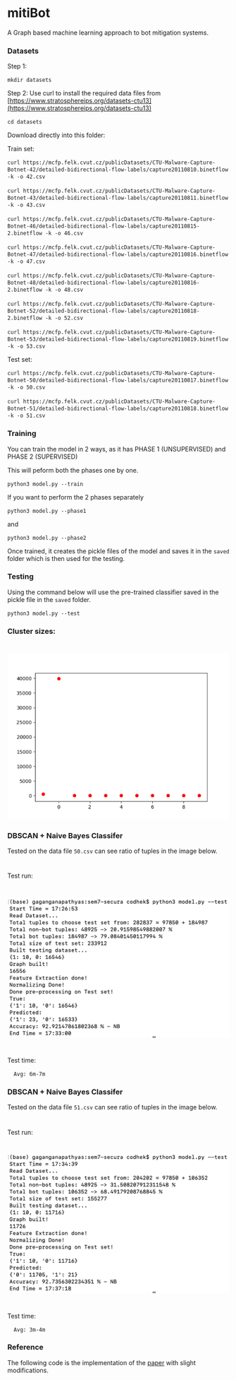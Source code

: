 # mitiBot
A Graph based machine learning approach to bot mitigation systems.

### Datasets

Step 1:
  ```
  mkdir datasets
  ```

Step 2:
  Use curl to install the required data files from [https://www.stratosphereips.org/datasets-ctu13](https://www.stratosphereips.org/datasets-ctu13)

  ```
  cd datasets
  ```

  Download directly into this folder:

  Train set:
  ```
  curl https://mcfp.felk.cvut.cz/publicDatasets/CTU-Malware-Capture-Botnet-42/detailed-bidirectional-flow-labels/capture20110810.binetflow -k -o 42.csv

  curl https://mcfp.felk.cvut.cz/publicDatasets/CTU-Malware-Capture-Botnet-43/detailed-bidirectional-flow-labels/capture20110811.binetflow -k -o 43.csv

  curl https://mcfp.felk.cvut.cz/publicDatasets/CTU-Malware-Capture-Botnet-46/detailed-bidirectional-flow-labels/capture20110815-2.binetflow -k -o 46.csv

  curl https://mcfp.felk.cvut.cz/publicDatasets/CTU-Malware-Capture-Botnet-47/detailed-bidirectional-flow-labels/capture20110816.binetflow -k -o 47.csv

  curl https://mcfp.felk.cvut.cz/publicDatasets/CTU-Malware-Capture-Botnet-48/detailed-bidirectional-flow-labels/capture20110816-2.binetflow -k -o 48.csv

  curl https://mcfp.felk.cvut.cz/publicDatasets/CTU-Malware-Capture-Botnet-52/detailed-bidirectional-flow-labels/capture20110818-2.binetflow -k -o 52.csv

  curl https://mcfp.felk.cvut.cz/publicDatasets/CTU-Malware-Capture-Botnet-53/detailed-bidirectional-flow-labels/capture20110819.binetflow -k -o 53.csv
  ```

  Test set:
  ```
  curl https://mcfp.felk.cvut.cz/publicDatasets/CTU-Malware-Capture-Botnet-50/detailed-bidirectional-flow-labels/capture20110817.binetflow -k -o 50.csv

  curl https://mcfp.felk.cvut.cz/publicDatasets/CTU-Malware-Capture-Botnet-51/detailed-bidirectional-flow-labels/capture20110818.binetflow -k -o 51.csv
  ```


### Training

You can train the model in 2 ways, as it has PHASE 1 (UNSUPERVISED) and PHASE 2 (SUPERVISED)

This will peform both the phases one by one.
```
python3 model.py --train
```

If you want to perform the 2 phases separately
```
python3 model.py --phase1
```

and

```
python3 model.py --phase2
```

Once trained, it creates the pickle files of the model and saves it in the `saved` folder which is then used for the testing.


### Testing

Using the command below will use the pre-trained classifier saved in the pickle file in the `saved` folder.
```
python3 model.py --test
```

### Cluster sizes:
#
![cluster_png](screenshots/cluster_sizes.png)

### DBSCAN + Naive Bayes Classifer

Tested on the data file `50.csv` can see ratio of tuples in the image below.
#
Test run:
#
![test50](screenshots/test50.png)
#
Test time:
```
  Avg: 6m-7m
```

### DBSCAN + Naive Bayes Classifer

Tested on the data file `51.csv` can see ratio of tuples in the image below.
#
Test run:
#
![test51](screenshots/test51.png)
#
Test time:
```
  Avg: 3m-4m
```

### Reference

The following code is the implementation of the [paper](https://arxiv.org/pdf/1902.08538.pdf)
with slight modifications.
